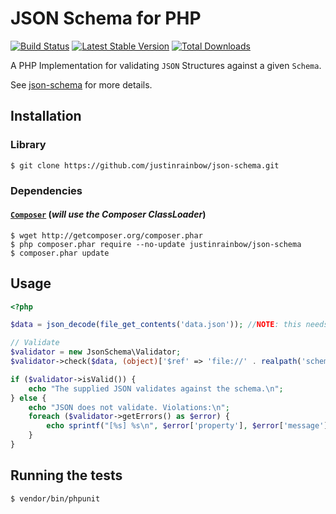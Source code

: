# JSON Schema for PHP

[![Build Status](https://travis-ci.org/justinrainbow/json-schema.svg?branch=master)](https://travis-ci.org/justinrainbow/json-schema)
[![Latest Stable Version](https://poser.pugx.org/justinrainbow/json-schema/v/stable.png)](https://packagist.org/packages/justinrainbow/json-schema)
[![Total Downloads](https://poser.pugx.org/justinrainbow/json-schema/downloads.png)](https://packagist.org/packages/justinrainbow/json-schema)

A PHP Implementation for validating `JSON` Structures against a given `Schema`.

See [json-schema](http://json-schema.org/) for more details.

## Installation

### Library

    $ git clone https://github.com/justinrainbow/json-schema.git

### Dependencies

#### [`Composer`](https://github.com/composer/composer) (*will use the Composer ClassLoader*)

    $ wget http://getcomposer.org/composer.phar
    $ php composer.phar require --no-update justinrainbow/json-schema
    $ composer.phar update

## Usage

```php
<?php

$data = json_decode(file_get_contents('data.json')); //NOTE: this needs to be an object, not an array!

// Validate
$validator = new JsonSchema\Validator;
$validator->check($data, (object)['$ref' => 'file://' . realpath('schema.json')]); //either provide PHY schema (after json_decode) or just point out to the correct schema on the local filesystem

if ($validator->isValid()) {
    echo "The supplied JSON validates against the schema.\n";
} else {
    echo "JSON does not validate. Violations:\n";
    foreach ($validator->getErrors() as $error) {
        echo sprintf("[%s] %s\n", $error['property'], $error['message']);
    }
}
```

## Running the tests

    $ vendor/bin/phpunit
